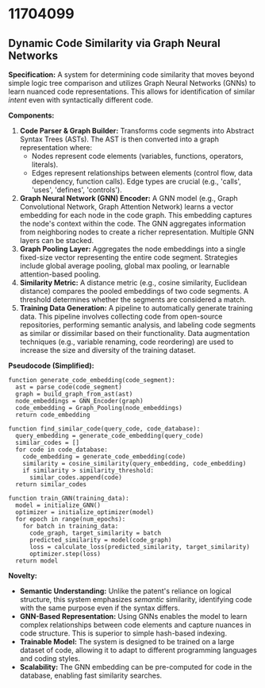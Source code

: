 # 11704099

## Dynamic Code Similarity via Graph Neural Networks

**Specification:** A system for determining code similarity that moves beyond simple logic tree comparison and utilizes Graph Neural Networks (GNNs) to learn nuanced code representations. This allows for identification of similar *intent* even with syntactically different code.

**Components:**

1.  **Code Parser & Graph Builder:**  Transforms code segments into Abstract Syntax Trees (ASTs). The AST is then converted into a graph representation where:
    *   Nodes represent code elements (variables, functions, operators, literals).
    *   Edges represent relationships between elements (control flow, data dependency, function calls). Edge types are crucial (e.g., 'calls', 'uses', 'defines', 'controls').
2.  **Graph Neural Network (GNN) Encoder:** A GNN model (e.g., Graph Convolutional Network, Graph Attention Network) learns a vector embedding for each node in the code graph. This embedding captures the node's context within the code.  The GNN aggregates information from neighboring nodes to create a richer representation. Multiple GNN layers can be stacked.
3.  **Graph Pooling Layer:**  Aggregates the node embeddings into a single fixed-size vector representing the entire code segment.  Strategies include global average pooling, global max pooling, or learnable attention-based pooling.
4.  **Similarity Metric:**  A distance metric (e.g., cosine similarity, Euclidean distance) compares the pooled embeddings of two code segments.  A threshold determines whether the segments are considered a match.
5.  **Training Data Generation:**  A pipeline to automatically generate training data. This pipeline involves collecting code from open-source repositories, performing semantic analysis, and labeling code segments as similar or dissimilar based on their functionality.  Data augmentation techniques (e.g., variable renaming, code reordering) are used to increase the size and diversity of the training dataset.

**Pseudocode (Simplified):**

```
function generate_code_embedding(code_segment):
  ast = parse_code(code_segment)
  graph = build_graph_from_ast(ast)
  node_embeddings = GNN_Encoder(graph)
  code_embedding = Graph_Pooling(node_embeddings)
  return code_embedding

function find_similar_code(query_code, code_database):
  query_embedding = generate_code_embedding(query_code)
  similar_codes = []
  for code in code_database:
    code_embedding = generate_code_embedding(code)
    similarity = cosine_similarity(query_embedding, code_embedding)
    if similarity > similarity_threshold:
      similar_codes.append(code)
  return similar_codes

function train_GNN(training_data):
  model = initialize_GNN()
  optimizer = initialize_optimizer(model)
  for epoch in range(num_epochs):
    for batch in training_data:
      code_graph, target_similarity = batch
      predicted_similarity = model(code_graph)
      loss = calculate_loss(predicted_similarity, target_similarity)
      optimizer.step(loss)
  return model
```

**Novelty:**

*   **Semantic Understanding:** Unlike the patent's reliance on logical structure, this system emphasizes *semantic* similarity, identifying code with the same purpose even if the syntax differs.
*   **GNN-Based Representation:** Using GNNs enables the model to learn complex relationships between code elements and capture nuances in code structure.  This is superior to simple hash-based indexing.
*   **Trainable Model:** The system is designed to be trained on a large dataset of code, allowing it to adapt to different programming languages and coding styles.
*   **Scalability:** The GNN embedding can be pre-computed for code in the database, enabling fast similarity searches.